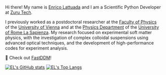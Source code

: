 Hi there! My name is [Enrico Lattuada](https://enrico-lattuada.com/) and I am a Scientific Python Developer at [Zuru Tech](https://zuru.tech/).

I previously worked as a postdoctoral researcher at the [Faculty of Physics](https://physik.univie.ac.at/en/) of the [University of Vienna](https://www.univie.ac.at/en/) and at the [Physics Department](https://www.phys.uniroma1.it/fisica/en) of the [University of Rome La Sapienza](https://www.uniroma1.it/en/). 
My research focused on experimental soft matter physics, with the investigation of complex colloidal suspensions using advanced optical techniques, and the development of high-performance codes for experiment analysis.

🚀 Check out [FastDDM](https://github.com/somexlab/fastddm)! 

[![EL's GitHub stats](https://github-readme-stats.vercel.app/api?username=enrico-lattuada)](https://github.com/anuraghazra/github-readme-stats)
[![EL's Top Langs](https://github-readme-stats.vercel.app/api/top-langs/?username=enrico-lattuada&layout=compact)](https://github.com/anuraghazra/github-readme-stats)

<!--
**enrico-lattuada/enrico-lattuada** is a ✨ _special_ ✨ repository because its `README.md` (this file) appears on your GitHub profile.

Here are some ideas to get you started:

- 🔭 I’m currently working on ...
- 🌱 I’m currently learning ...
- 👯 I’m looking to collaborate on ...
- 🤔 I’m looking for help with ...
- 💬 Ask me about ...
- 📫 How to reach me: ...
- 😄 Pronouns: ...
- ⚡ Fun fact: ...
-->
